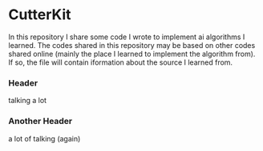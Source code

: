 # CutterKit
In this repository I share some code I wrote to implement ai algorithms I learned. The codes shared in this repository may be based on other codes shared online (mainly the place I learned to implement the algorithm from). If so, the file will contain iformation about the source I learned from.

### Header
talking a lot

<h3>Another Header </h3>
a lot of talking (again)
